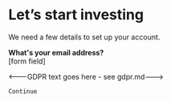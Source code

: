 # Let’s start investing

We need a few details to set up your account.

**What's your email address?**<br />
[form field]

<---GDPR text goes here - see gdpr.md--->

`Continue`

